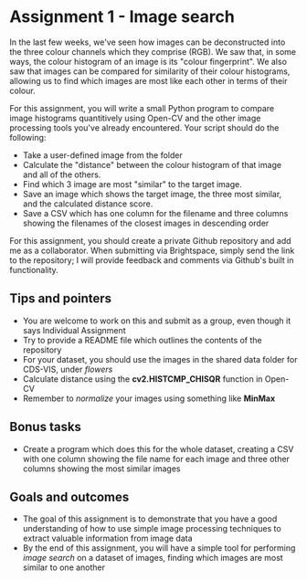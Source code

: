 # Assignment 1 - Image search

In the last few weeks, we've seen how images can be deconstructed into the three colour channels which they comprise (RGB). We saw that, in some ways, the colour histogram of an image is its "colour fingerprint". We also saw that images can be compared for similarity of their colour histograms, allowing us to find which images are most like each other in terms of their colour.

For this assignment, you will write a small Python program to compare image histograms quantitively using Open-CV and the other image processing tools you've already encountered. Your script should do the following:

- Take a user-defined image from the folder
- Calculate the "distance" between the colour histogram of that image and all of the others.
- Find which 3 image are most "similar" to the target image.
- Save an image which shows the target image, the three most similar, and the calculated distance score.
- Save a CSV which has one column for the filename and three columns showing the filenames of the closest images in descending order

For this assignment, you should create a private Github repository and add me as a collaborator. When submitting via Brightspace, simply send the link to the repository; I will provide feedback and comments via Github's built in functionality.

## Tips and pointers
- You are welcome to work on this and submit as a group, even though it says Individual Assignment
- Try to provide a README file which outlines the contents of the repository
- For your dataset, you should use the images in the shared data folder for CDS-VIS, under _flowers_
- Calculate distance using the __cv2.HISTCMP_CHISQR__ function in Open-CV
- Remember to _normalize_ your images using something like __MinMax__

## Bonus tasks
- Create a program which does this for the whole dataset, creating a CSV with one column showing the file name for each image and three other columns showing the most similar images

## Goals and outcomes
- The goal of this assignment is to demonstrate that you have a good understanding of how to use simple image processing techniques to extract valuable information from image data
- By the end of this assignment, you will have a simple tool for performing _image search_ on a dataset of images, finding which images are most similar to one another